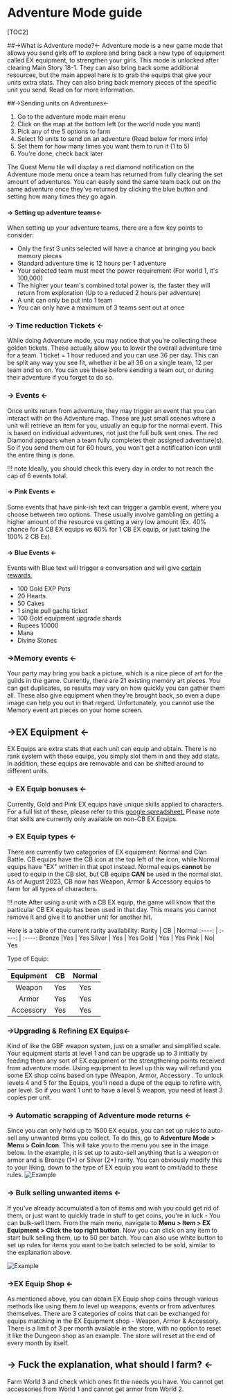# Adventure Mode guide

[TOC2]


##->What is Adventure mode?<-
Adventure mode is a new game mode that allows you send girls off to explore and bring back a new type of equipment called EX equipment, to strengthen your girls. This mode is unlocked after clearing Main Story 18-1.  They can also bring back some additional resources, but the main appeal here is to grab the equips that give your units extra stats. They can also bring back memory pieces of the specific unit you send. Read on for more information. 

##->Sending units on Adventures<-

1. Go to the adventure mode main menu
2. Click on the map at the bottom left (or the world node you want)
3. Pick any of the 5 options to farm
4. Select 10 units to send on an adventure (Read below for more info)
5. Set them for how many times you want them to run it (1 to 5)
6. You're done, check back later

The Quest Menu tile will display a red diamond notification on the Adventure mode menu once a team has returned from fully clearing the set amount of adventures. You can easily send the same team back out on the same adventure once they've returned by clicking the blue button and setting how many times they go again.

#### -> Setting up adventure teams<-
When setting up your adventure teams, there are a few key points to consider:
- Only the first 3 units selected will have a chance at bringing you back memory pieces
- Standard adventure time is 12 hours per 1 adventure
- Your selected team must meet the power requirement (For world 1, it's 100,000)
- The higher your team's combined total power is, the faster they will return from exploration (Up to a reduced 2 hours per adventure)
- A unit can only be put into 1 team
- You can only have a maximum of 3 teams sent out at once

### -> Time reduction Tickets <-
While doing Adventure mode, you may notice that you're collecting these golden tickets. These actually allow you to lower the overall adventure time for a team. 1 ticket = 1 hour reduced and you can use 36 per day. This can be split any way you see fit, whether it be all 36 on a single team, 12 per team and so on. You can use these before sending a team out, or during their adventure if you forget to do so.

### -> Events <-
Once units return from adventure, they may trigger an event that you can interact with on the Adventure map. These are just small scenes where a unit will retrieve an item for you, usually an equip for the normal event. This is based on individual adventures, not just the full bulk sent ones. The red Diamond appears when a team fully completes their assigned adventure(s). So if you send them out for 60 hours, you won't get a notification icon until the entire thing is done.

!!! note Ideally, you should check this every day in order to not reach the cap of 6 events total.

#### -> Pink Events <-
Some events that have pink-ish text can trigger a gamble event, where you choose between two options. These usually involve gambling on getting a higher amount of the resource vs getting a very low amount (Ex. 40% chance for 3 CB EX equips vs 60% for 1 CB EX equip, or just taking the 100% 2 CB Ex). 
#### -> Blue Events <-
Events with Blue text will trigger a conversation and will give [certain rewards.](https://priconne-redive.jp/news/update/22874/)
- 100 Gold EXP Pots
- 20 Hearts
- 50 Cakes
- 1 single pull gacha ticket
- 100 Gold equipment upgrade shards
- Rupees 10000 
- Mana
- Divine Stones

### ->Memory events <-
Your party may bring you back a picture, which is a nice piece of art for the guilds in the game. Currently, there are 21 existing memory art pieces. You can get duplicates, so results may vary on how quickly you can gather them all. These also give equipment when they're brought back, so even a dupe image can help you out in that regard. Unfortunately, you cannot use the Memory event art pieces on your home screen.

## ->EX Equipment <-
EX Equips are extra stats that each unit can equip and obtain. There is no rank system with these equips, you simply slot them in and they add stats. In addition, these equips are removable and can be shifted around to different units. 

### -> EX Equip bonuses <-

Currently, Gold and Pink EX equips have unique skills applied to characters. For a full list of these, please refer to this [google spreadsheet.](https://docs.google.com/spreadsheets/d/1JjK7Ws4gfzKChRs5ueoxEZVN5SXK10nhDC1-nbm0NUs/edit#gid=2070688066) Please note that skills are currently only available on non-CB EX Equips.


### -> EX Equip types <-
There are currently two categories of EX equipment: Normal and Clan Battle. CB equips have the CB icon at the top left of the icon, while Normal equips have "EX" written in that spot instead. Normal equips **cannot** be used to equip in the CB slot, but CB equips **CAN** be used in the normal slot. As of August 2023, CB now has Weapon, Armor & Accessory equips to farm for all types of characters. 

!!! note  After using a unit with a CB EX equip, the game will know that the particular CB EX equip has been used in that day. This means you cannot remove it and give it to another unit for another hit.

Here is a table of the current rarity availability:
Rarity | CB | Normal 
:----: | :----: | :----: 
Bronze |Yes | Yes 
Silver | Yes | Yes 
Gold | Yes | Yes 
Pink | No| Yes 

Type of Equip:

Equipment | CB | Normal 
:----: | :----: | :----: 
Weapon |Yes | Yes 
Armor | Yes | Yes 
Accessory | Yes | Yes 


### ->Upgrading & Refining EX Equips<-
Kind of like the GBF weapon system, just on a smaller and simplified scale. Your equipment starts at level 1 and can be upgrade up to 3 initially by feeding them any sort of EX equipment or the strengthening points received from adventure mode. Using equipment to level up this way will refund you some EX shop coins based on type (Weapon, Armor, Accessory . To unlock levels 4 and 5 for the Equips, you'll need a dupe of the equip to refine with, per level. So if you want 1 unit to have a level 5 weapon, you need at least 3 copies per unit.

### -> Automatic scrapping of Adventure mode returns <-

Since you can only hold up to 1500 EX equips, you can set up rules to auto-sell any unwanted items you collect. To do this, go to **Adventure Mode > Menu > Coin Icon**. This will take you to the menu you see in the image below. In the example, it is set up to auto-sell anything that is a weapon or armor and is Bronze (1*) or Silver (2*) rarity. You can obviously modify this to your liking, down to the type of EX equip you want to omit/add to these rules.
![Example](https://cdn.discordapp.com/attachments/987137760873824297/1098148963531628594/Example.png)

### -> Bulk selling unwanted items <-

If you've already accumulated a ton of items and wish you could get rid of them, or just want to quickly trade in stuff to get coins, you're in luck - You can bulk-sell them. From the main menu, navigate to **Menu > Item > EX Equipment > Click the top right button**. Now you can click on any item to start bulk selling them, up to 50 per batch. You can also use white button to set up rules for items you want to be batch selected to be sold, similar to the explanation above. 

![Example](https://cdn.discordapp.com/attachments/987137760873824297/1098159105388060723/12512125123.png)


### ->EX Equip Shop <-
As mentioned above, you can obtain EX Equip shop coins through various methods like using them to level up weapons, events or from adventures themselves. There are 3 categories of coins that can be exchanged for equips matching in the EX Equipment shop - Weapon, Armor & Accessory. There is a limit of 3 per month available in the store, with no option to reset it like the Dungeon shop as an example. The store will reset at the end of every month by itself.

## -> Fuck the explanation, what should I farm? <-

Farm World 3 and check which ones fit the needs you have. You cannot get accessories from World 1 and cannot get armor from World 2.